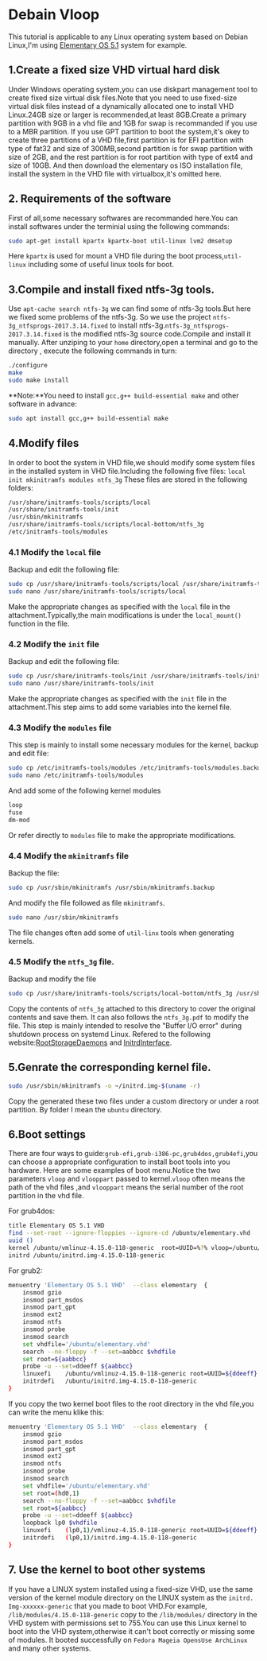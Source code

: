 # Debain Vloop
This tutorial is applicable to any Linux operating system based on Debian Linux,I'm using [Elementary OS 5.1](https://elementary.io/) system for example.
## 1.Create a fixed size VHD virtual hard disk
Under Windows operating system,you can use diskpart management tool to create fixed size virtual disk files.Note that you need to use fixed-size virtual disk files instead of a dynamically allocated one to install VHD Linux.24GB size or larger is recommended,at least 8GB.Create a primary partition with 9GB in a vhd file and 1GB for swap is recommanded if you use to a MBR partition. If you use GPT partition to boot the system,it's okey to create three partitions of a VHD file,first partition is for EFI partition with type of fat32 and size of 300MB,second partition is for swap partition with size of 2GB, and the rest partition is for root partition with type of ext4 and size of 10GB. And then download the elementary os ISO installation file, install the system in the VHD file with virtualbox,it's omitted here.
## 2. Requirements of the software
First of all,some necessary softwares are recommanded here.You can install softwares under the terminial using the following commands:
```bash
sudo apt-get install kpartx kpartx-boot util-linux lvm2 dmsetup
```
Here `kpartx` is used for mount a VHD file during the boot process,`util-linux` including some of useful linux tools for boot.
## 3.Compile and install fixed ntfs-3g tools.
Use `apt-cache search ntfs-3g` we can find some of ntfs-3g tools.But here we fixed some problems of the ntfs-3g. So we use the project `ntfs-3g_ntfsprogs-2017.3.14.fixed` to install ntfs-3g.`ntfs-3g_ntfsprogs-2017.3.14.fixed` is the modified ntfs-3g source code.Compile and install it manually. After unziping to your `home` directory,open a terminal and go to the directory , execute the following commands in turn:
```bash
./configure
make
sudo make install
```
**Note:**You need to install `gcc,g++ build-essential make` and other software in advance:
```bash
sudo apt install gcc,g++ build-essential make
```
## 4.Modify files
In order to boot the system in VHD file,we should modify some system files in the installed system in VHD file.Including the following five files:
`local init mkinitramfs modules ntfs_3g`
These files are stored in the following folders:
```bash
/usr/share/initramfs-tools/scripts/local
/usr/share/initramfs-tools/init
/usr/sbin/mkinitramfs
/usr/share/initramfs-tools/scripts/local-bottom/ntfs_3g
/etc/initramfs-tools/modules
```
### 4.1 Modify the `local` file
Backup and edit the following file:
```bash
sudo cp /usr/share/initramfs-tools/scripts/local /usr/share/initramfs-tools/scripts/local.back
sudo nano /usr/share/initramfs-tools/scripts/local
```
Make the appropriate changes as specified with the `local` file in the attachment.Typically,the main modifications is under the `local_mount()` function in the file.
### 4.2 Modify the `init` file
Backup and edit the following file:
```bash
sudo cp /usr/share/initramfs-tools/init /usr/share/initramfs-tools/init.back
sudo nano /usr/share/initramfs-tools/init
```
Make the appropriate changes as specified with the `init` file in the attachment.This step aims to add some variables into the  kernel file.
### 4.3 Modify the `modules` file
This step is mainly to install some necessary modules for the kernel, backup and edit file:
```bash
sudo cp /etc/initramfs-tools/modules /etc/initramfs-tools/modules.backup
sudo nano /etc/initramfs-tools/modules
```
And add some of the following kernel modules
```bash
loop
fuse
dm-mod
```
Or refer directly to `modules` file to make the appropriate modifications.
### 4.4 Modify the `mkinitramfs` file
Backup the file:
```bash
sudo cp /usr/sbin/mkinitramfs /usr/sbin/mkinitramfs.backup
```
And modify the file followed as file `mkinitramfs`.
```bash
sudo nano /usr/sbin/mkinitramfs
```
The file changes often add some of `util-linx` tools when generating kernels.
### 4.5 Modify the `ntfs_3g` file.
Backup and modify the file
```bash
sudo cp /usr/share/initramfs-tools/scripts/local-bottom/ntfs_3g /usr/share/initramfs-tools/scripts/local-bottom/ntfs_3g.back
```
Copy the contents of `ntfs_3g` attached to this directory to cover the original contents and save them. It can also follows the `ntfs_3g.pdf` to modify the file. This step is mainly intended to resolve the "Buffer I/O error" during shutdown process on systemd Linux. Refered to the following website:[RootStorageDaemons](http://www.freedesktop.org/wiki/Software/systemd/RootStorageDaemons/) and [InitrdInterface](http://www.freedesktop.org/wiki/Software/systemd/InitrdInterface/).

## 5.Genrate the corresponding kernel file.
```bash
sudo /usr/sbin/mkinitramfs -o ~/initrd.img-$(uname -r) 
```
Copy the generated these two files under a custom directory or under a root partition. By folder I mean the `ubuntu` directory.

## 6.Boot settings
There are four ways to guide:`grub-efi,grub-i386-pc,grub4dos,grub4efi`,you can choose a appropriate configuration to install boot tools into you hardware.
Here are some examples of boot menu.Notice the two parameters `vloop` and `vlooppart` passed to kernel.`vloop` often means the path of the vhd files ,and `vlooppart` means the serial number of the root partition in the vhd file.

For grub4dos:
```bash
title Elementary OS 5.1 VHD
find --set-root --ignore-floppies --ignore-cd /ubuntu/elementary.vhd
uuid ()
kernel /ubuntu/vmlinuz-4.15.0-118-generic  root=UUID=%?% vloop=/ubuntu/elementary.vhd vlooppart=p1 
initrd /ubuntu/initrd.img-4.15.0-118-generic
```

For grub2:
```bash
menuentry 'Elementary OS 5.1 VHD'  --class elementary  {
	insmod gzio
	insmod part_msdos
	insmod part_gpt
	insmod ext2
	insmod ntfs
	insmod probe
	insmod search
    set vhdfile='/ubuntu/elementary.vhd'
	search --no-floppy -f --set=aabbcc $vhdfile
	set root=${aabbcc}
	probe -u --set=ddeeff ${aabbcc}
	linuxefi	/ubuntu/vmlinuz-4.15.0-118-generic root=UUID=${ddeeff} vloop=$vhdfile vlooppart=p1 
	initrdefi	/ubuntu/initrd.img-4.15.0-118-generic
}
```
If you copy the two kernel boot files to the root directory in the vhd file,you can write the menu klike this:
```bash
menuentry 'Elementary OS 5.1 VHD'  --class elementary  {
	insmod gzio
	insmod part_msdos
	insmod part_gpt
	insmod ext2
	insmod ntfs
	insmod probe
	insmod search
    set vhdfile='/ubuntu/elementary.vhd'
    set root=(hd0,1)
	search --no-floppy -f --set=aabbcc $vhdfile
	set root=${aabbcc}
	probe -u --set=ddeeff ${aabbcc}
    loopback lp0 $vhdfile
	linuxefi	(lp0,1)/vmlinuz-4.15.0-118-generic root=UUID=${ddeeff} vloop=$vhdfile vlooppart=p1 
	initrdefi	(lp0,1)/initrd.img-4.15.0-118-generic
}
```
## 7. Use the kernel to boot other systems
If you have a LINUX system installed using a fixed-size VHD, use the same version of the kernel module directory on the LINUX system as the `initrd. Img-xxxxxx-generic` that you made to boot VHD.For example, `/lib/modules/4.15.0-118-generic` copy to the `/lib/modules/` directory in the VHD system with permissions set to 755.You can use this Linux kernel to boot into the VHD system,otherwise it can't boot correctly or missing some of modules. It booted successfully on `Fedora Mageia OpensUse ArchLinux` and many other systems.